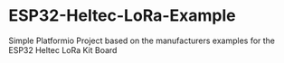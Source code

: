 # ESP32-Heltec-LoRa-Example
Simple Platformio Project based on the manufacturers examples for the ESP32 Heltec LoRa Kit Board
